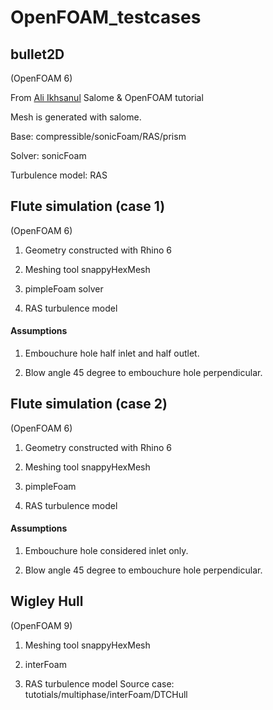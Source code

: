 # OpenFOAM_testcases

## bullet2D
(OpenFOAM 6)

From [Ali Ikhsanul](https://www.youtube.com/watch?v=QDECc1yaRYI&list=PLSgiCo_OhhpNeJ9luyZEBflLpRm_IFW79) Salome & OpenFOAM tutorial

Mesh is generated with salome.

Base: compressible/sonicFoam/RAS/prism

Solver: sonicFoam

Turbulence model: RAS

## Flute simulation (case 1)
(OpenFOAM 6)

1. Geometry constructed with Rhino 6

2. Meshing tool snappyHexMesh

3. pimpleFoam solver

4. RAS turbulence model
#### Assumptions
1. Embouchure hole half inlet and half outlet.

2. Blow angle 45 degree to embouchure hole perpendicular.

## Flute simulation (case 2)
(OpenFOAM 6)
1. Geometry constructed with Rhino 6

2. Meshing tool snappyHexMesh

3. pimpleFoam

4. RAS turbulence model
#### Assumptions
1. Embouchure hole considered inlet only.

2. Blow angle 45 degree to embouchure hole perpendicular.

## Wigley Hull
(OpenFOAM 9)

1. Meshing tool snappyHexMesh

2. interFoam

3. RAS turbulence model
Source case: tutotials/multiphase/interFoam/DTCHull
